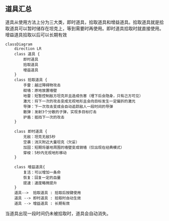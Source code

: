 ## 道具汇总

道具从使用方法上分为三大类，即时道具，拾取道具和增益道具。拾取道具就是拾取道具可以暂时储存在坦克上，等到需要时再使用。即时道具拾取时就直接使用。增益道具拾取以后可以长期有效

```mermaid
classDiagram
    direction LR
    class 道具 {
        即时道具
        拾取道具
        增益道具
    }
    class 拾取道具 {
        手雷：越过障碍物攻击
        砌墙：原地放置墙壁
        地雷：短暂控制敌方坦克并且造成伤害（埋下后会隐身，只有己方可见）
        激光：将下一次的攻击变成无视地形且会向目标发生一定偏折的激光
        导弹：下一次攻击变成会自动追踪敌人一段时间的导弹
        散弹：发射3个分散的子弹，实现多目标打击
        护盾：抵挡下一次的攻击
    }

    class 即时道具 {
        无敌：坦克无敌5秒
        空袭：消灭附近大量坦克（欠妥）
        加固：短期将基地周围的墙壁变成钢墙（仅出现在经典模式）
        穿梭：5秒内无视地形移动
    }

    class 增益道具{
        复活：可以增加一条命
        恢复：回复一定的血量
        提速：速度略微提升
    }
    道具-->  拾取道具 : 拾取后按键使用
    道具 --> 即时道具 : 拾取时自动生效
    道具 --> 增益道具 : 长期有效
```

当道具出现一段时间仍未被拾取时，道具会自动消失。